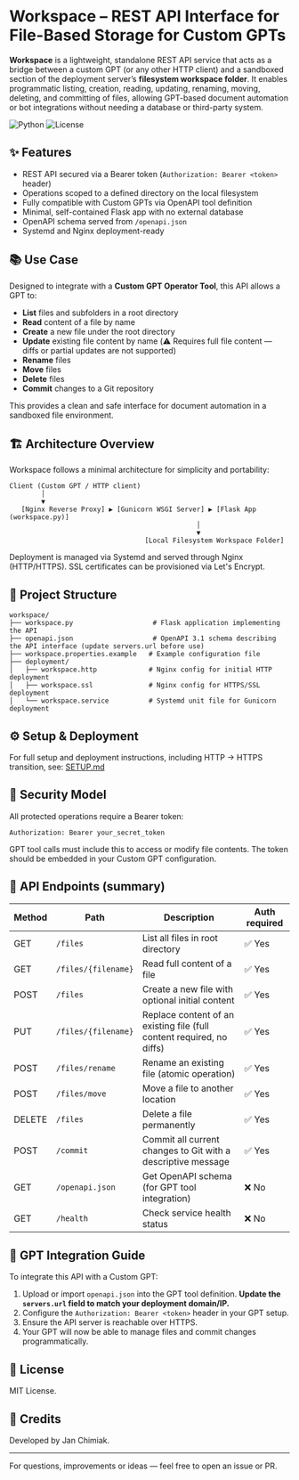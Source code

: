 # Workspace – REST API Interface for File-Based Storage for Custom GPTs

**Workspace** is a lightweight, standalone REST API service that acts as a bridge between a custom GPT (or any other HTTP client) and a sandboxed section of the deployment server’s **filesystem workspace folder**. It enables programmatic listing, creation, reading, updating, renaming, moving, deleting, and committing of files, allowing GPT-based document automation or bot integrations without needing a database or third-party system.

![Python](https://img.shields.io/badge/python-3.10%2B-blue.svg)
![License](https://img.shields.io/badge/license-MIT-green.svg)

## ✨ Features

- REST API secured via a Bearer token (`Authorization: Bearer <token>` header)
- Operations scoped to a defined directory on the local filesystem
- Fully compatible with Custom GPTs via OpenAPI tool definition
- Minimal, self-contained Flask app with no external database
- OpenAPI schema served from `/openapi.json`
- Systemd and Nginx deployment-ready

## 📚 Use Case

Designed to integrate with a **Custom GPT Operator Tool**, this API allows a GPT to:
- **List** files and subfolders in a root directory
- **Read** content of a file by name
- **Create** a new file under the root directory
- **Update** existing file content by name (⚠️ Requires full file content — diffs or partial updates are not supported)
- **Rename** files
- **Move** files
- **Delete** files
- **Commit** changes to a Git repository

This provides a clean and safe interface for document automation in a sandboxed file environment.

## 🏗 Architecture Overview

Workspace follows a minimal architecture for simplicity and portability:

```
Client (Custom GPT / HTTP client)
        │
        ▼
   [Nginx Reverse Proxy] ▶ [Gunicorn WSGI Server] ▶ [Flask App (workspace.py)]
                                               │
                                               ▼
                                  [Local Filesystem Workspace Folder]
```

Deployment is managed via Systemd and served through Nginx (HTTP/HTTPS). SSL certificates can be provisioned via Let's Encrypt.

## 📂 Project Structure

```
workspace/
├── workspace.py                    # Flask application implementing the API
├── openapi.json                    # OpenAPI 3.1 schema describing the API interface (update servers.url before use)
├── workspace.properties.example   # Example configuration file
├── deployment/
│   ├── workspace.http             # Nginx config for initial HTTP deployment
│   ├── workspace.ssl              # Nginx config for HTTPS/SSL deployment
│   └── workspace.service          # Systemd unit file for Gunicorn deployment
```

## ⚙️ Setup & Deployment

For full setup and deployment instructions, including HTTP → HTTPS transition, see: [SETUP.md](./SETUP.md)

## 🔐 Security Model

All protected operations require a Bearer token:
```
Authorization: Bearer your_secret_token
```
GPT tool calls must include this to access or modify file contents. The token should be embedded in your Custom GPT configuration.

## 📖 API Endpoints (summary)

| Method | Path                   | Description                                                                 | Auth required |
|--------|------------------------|------------------------------------------------------------------------------|----------------|
| GET    | `/files`               | List all files in root directory                                            | ✅ Yes          |
| GET    | `/files/{filename}`    | Read full content of a file                                                 | ✅ Yes          |
| POST   | `/files`               | Create a new file with optional initial content                             | ✅ Yes          |
| PUT    | `/files/{filename}`    | Replace content of an existing file (full content required, no diffs)       | ✅ Yes          |
| POST   | `/files/rename`        | Rename an existing file (atomic operation)                                  | ✅ Yes          |
| POST   | `/files/move`          | Move a file to another location                                             | ✅ Yes          |
| DELETE | `/files`               | Delete a file permanently                                                   | ✅ Yes          |
| POST   | `/commit`              | Commit all current changes to Git with a descriptive message                | ✅ Yes          |
| GET    | `/openapi.json`        | Get OpenAPI schema (for GPT tool integration)                               | ❌ No           |
| GET    | `/health`              | Check service health status                                                 | ❌ No           |

## 🤖 GPT Integration Guide

To integrate this API with a Custom GPT:
1. Upload or import `openapi.json` into the GPT tool definition. **Update the `servers.url` field to match your deployment domain/IP.**
2. Configure the `Authorization: Bearer <token>` header in your GPT setup.
3. Ensure the API server is reachable over HTTPS.
4. Your GPT will now be able to manage files and commit changes programmatically.

## 📄 License

MIT License.

## 🙌 Credits

Developed by Jan Chimiak.

---

For questions, improvements or ideas — feel free to open an issue or PR.